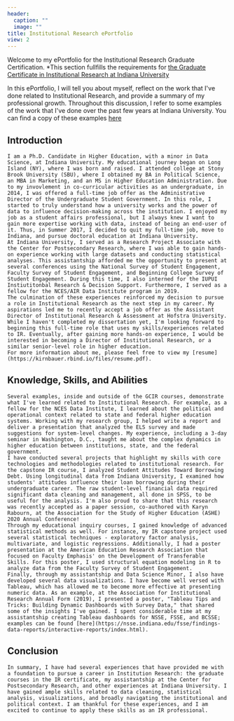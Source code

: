 ```yaml
---
header:
  caption: ""
  image: ""
title: Institutional Research ePortfolio
view: 2
---
```


Welcome to my ePortfolio for the Institutional Research Graduate Certification. *This section fullfills the requirements for [the Graduate Certificate in Institutional Research at Indiana University](https://education.indiana.edu/programs/graduate/certificate/institutional-research.html)

In this ePortfolio, I will tell you about myself, reflect on the work that I've done related to Institutional Research, and provide a summary of my professional growth. Throughout this discussion, I refer to some examples of the work that I've done over the past few years at Indiana University. You can find a copy of these examples [here](https://kirnbauer.rbind.io/publication/)

## Introduction
    I am a Ph.D. Candidate in Higher Education, with a minor in Data Science, at Indiana University. My educational journey began on Long Island (NY), where I was born and raised. I attended college at Stony Brook University (SBU), where I obtained my BA in Political Science, an MBA in Marketing, and an MS in Higher Education Administration. Due to my invovlement in co-curricular activities as an undergraduate, in 2014, I was offered a full-time job offer as the Administrative Director of the Undergraduate Student Government. In this role, I started to truly understand how a university works and the power of data to influence decision-making across the institution. I enjoyed my job as a student affairs professional, but I always knew I want to gain more expertise working with data, instead of being an end-user of it. Thus, in Summer 2017, I decided to quit my full-time job, move to Indiana, and pursue doctoral education at Indiana University.
    At Indiana University, I served as a Research Project Associate with the Center for Postsecondary Research, where I was able to gain hands-on experience working with large datasets and conducting statistical analyses. This assistantship afforded me the opportunity to present at several conferences using the National Survey of Student Engagement, Faculty Survey of Student Engagement, and Beginning College Survey of Student Engagement. During this time, I also interned for the IUPUI Instiutitonbal Research & Decision Support. Furthermore, I served as a fellow for the NCES/AIR Data Institute program in 2019. 
    The culmination of these experiences reinforced my decision to pursue a role in Institutional Research as the next step in my career. My aspirations led me to recently accept a job offer as the Assistant Director of Institutional Research & Assessment at Hofstra University. While I haven't completed my dissertation yet, I'm looking forward to beginning this full-time role that uses my skills/experiences related to IR. Eventually, after gaining more hands-on experience, I would be interested in becoming a Director of Institutional Research, or a similar senior-level role in higher education.
    For more information about me, please feel free to view my [resume](https://kirnbauer.rbind.io/files/resume.pdf).

## Knowledge, Skills, and Abilities
    Several examples, inside and outside of the GCIR courses, demonstrate what I've learned related to Institutional Research. For example, as a fellow for the NCES Data Institute, I learned about the political and operational context related to state and federal higher education systems. Working with my research group, I helped write a report and deliver a presentation that analyzed the ELS survey and made suggestions for system-level changes. My experience, including a 3-day seminar in Washington, D.C., taught me about the complex dynamics in higher education between institutions, state, and the federal government. 
    I have conducted several projects that highlight my skills with core technologies and methodologies related to institutional research. For the capstone IR course, I analyzed Student Attitudes Toward Borrowing Debt. Using longitudinal data from Indiana University, I examined how students' attitudes influence their loan borrowing during their undergraduate career. The raw student-level financial data required significant data cleaning and management, all done in SPSS, to be useful for the analysis. I'm also proud to share that this research was recently accepted as a paper session, co-authored with Karyn Rabourn, at the Association for the Study of Higher Education (ASHE) 2020 Annual Conference! 
    Through my educational inquiry courses, I gained knowledge of advanced statistical methods as well. For instance, my IR capstone project used several statistical techniques - exploratory factor analysis, multivariate, and logistic regressions. Additionally, I had a poster presentation at the American Education Research Association that focused on Faculty Emphasis' on the Development of Transferable Skills. For this poster, I used structural equation modeling in R to analyze data from the Faculty Survey of Student Engagement. 
    Finally, through my assistantship and Data Science Minor, I also have developed several data visualizations. I have become well versed with Tableau, which has allowed me to become more effective at presenting numeric data. As an example, at the Association for Institutional Research Annual Form (2019), I presented a poster, "Tableau Tips and Tricks: Building Dynamic Dashboards with Survey Data," that shared some of the insights I've gained. I spent considerable time at my assistantship creating Tableau dashboards for NSSE, FSSE, and BCSSE; examples can be found [here](https://nsse.indiana.edu/fsse/findings-data-reports/interactive-reports/index.html). 
    
## Conclusion
    In summary, I have had several experiences that have provided me with a foundation to pursue a career in Institution Research: the graduate courses in the IR certificate, my assistantship at the Center for Postsecondary Research, and other experiences at Indiana University. I have gained ample skills related to data cleaning, statistical analysis, visualizations, and broadly navigating the institutional and political context. I am thankful for these experiences, and I am excited to continue to apply these skills as an IR professional.